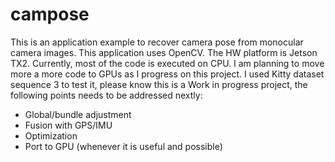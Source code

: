 # campose
This is an application example to recover camera pose from monocular camera images.
This application uses OpenCV.
The HW platform is Jetson TX2. Currently, most of the code is executed on CPU. I am planning to move more a more code to GPUs as I progress on this project.
I used Kitty dataset sequence 3 to test it, please know this is a Work in progress project, the following points needs to be addressed nextly:
- Global/bundle adjustment
- Fusion with GPS/IMU
- Optimization
- Port to GPU (whenever it is useful and possible)
